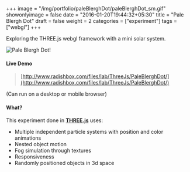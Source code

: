+++
image = "/img/portfolio/paleBlerghDot/paleBlerghDot_sm.gif"
showonlyimage = false
date = "2016-01-20T19:44:32+05:30"
title = "Pale Blergh Dot"
draft = false
weight = 2
categories = ["experiment"]
tags = ["webgl"]
+++

Exploring the THREE.js webgl framework with a mini solar system.

<!--more-->

![Pale Blergh Dot!][1]

#### Live Demo

> [http://www.radishbox.com/files/lab/ThreeJs/PaleBlerghDot/](http://www.radishbox.com/files/lab/ThreeJs/PaleBlerghDot/)

(Can run on a desktop or mobile browser)

#### What?

This experiment done in **[THREE.js](https://threejs.org/)** uses:

* Multiple independent particle systems with position and color animations
* Nested object motion
* Fog simulation through textures
* Responsiveness
* Randomly positioned objects in 3d space

[1]: /img/portfolio/paleBlerghDot/paleBlerghDot.gif#center-resize "Pale Blergh Dot!"

